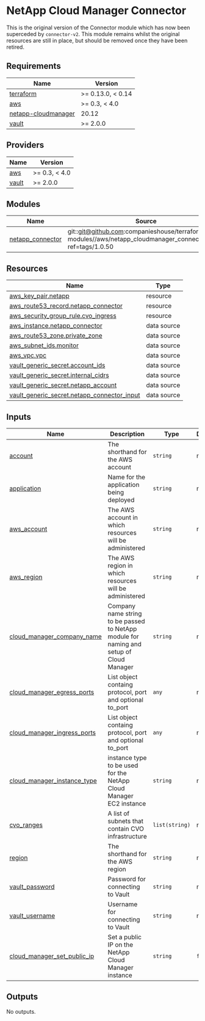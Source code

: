 # NetApp Cloud Manager Connector

This is the original version of the Connector module which has now been superceded
by `connector-v2`. This module remains whilst the original resources are still in
place, but should be removed once they have been retired. 

<!-- BEGINNING OF PRE-COMMIT-TERRAFORM DOCS HOOK -->
## Requirements

| Name | Version |
|------|---------|
| <a name="requirement_terraform"></a> [terraform](#requirement\_terraform) | >= 0.13.0, < 0.14 |
| <a name="requirement_aws"></a> [aws](#requirement\_aws) | >= 0.3, < 4.0 |
| <a name="requirement_netapp-cloudmanager"></a> [netapp-cloudmanager](#requirement\_netapp-cloudmanager) | 20.12 |
| <a name="requirement_vault"></a> [vault](#requirement\_vault) | >= 2.0.0 |

## Providers

| Name | Version |
|------|---------|
| <a name="provider_aws"></a> [aws](#provider\_aws) | >= 0.3, < 4.0 |
| <a name="provider_vault"></a> [vault](#provider\_vault) | >= 2.0.0 |

## Modules

| Name | Source | Version |
|------|--------|---------|
| <a name="module_netapp_connector"></a> [netapp\_connector](#module\_netapp\_connector) | git::git@github.com:companieshouse/terraform-modules//aws/netapp_cloudmanager_connector_aws?ref=tags/1.0.50 |  |

## Resources

| Name | Type |
|------|------|
| [aws_key_pair.netapp](https://registry.terraform.io/providers/hashicorp/aws/latest/docs/resources/key_pair) | resource |
| [aws_route53_record.netapp_connector](https://registry.terraform.io/providers/hashicorp/aws/latest/docs/resources/route53_record) | resource |
| [aws_security_group_rule.cvo_ingress](https://registry.terraform.io/providers/hashicorp/aws/latest/docs/resources/security_group_rule) | resource |
| [aws_instance.netapp_connector](https://registry.terraform.io/providers/hashicorp/aws/latest/docs/data-sources/instance) | data source |
| [aws_route53_zone.private_zone](https://registry.terraform.io/providers/hashicorp/aws/latest/docs/data-sources/route53_zone) | data source |
| [aws_subnet_ids.monitor](https://registry.terraform.io/providers/hashicorp/aws/latest/docs/data-sources/subnet_ids) | data source |
| [aws_vpc.vpc](https://registry.terraform.io/providers/hashicorp/aws/latest/docs/data-sources/vpc) | data source |
| [vault_generic_secret.account_ids](https://registry.terraform.io/providers/hashicorp/vault/latest/docs/data-sources/generic_secret) | data source |
| [vault_generic_secret.internal_cidrs](https://registry.terraform.io/providers/hashicorp/vault/latest/docs/data-sources/generic_secret) | data source |
| [vault_generic_secret.netapp_account](https://registry.terraform.io/providers/hashicorp/vault/latest/docs/data-sources/generic_secret) | data source |
| [vault_generic_secret.netapp_connector_input](https://registry.terraform.io/providers/hashicorp/vault/latest/docs/data-sources/generic_secret) | data source |

## Inputs

| Name | Description | Type | Default | Required |
|------|-------------|------|---------|:--------:|
| <a name="input_account"></a> [account](#input\_account) | The shorthand for the AWS account | `string` | n/a | yes |
| <a name="input_application"></a> [application](#input\_application) | Name for the application being deployed | `string` | n/a | yes |
| <a name="input_aws_account"></a> [aws\_account](#input\_aws\_account) | The AWS account in which resources will be administered | `string` | n/a | yes |
| <a name="input_aws_region"></a> [aws\_region](#input\_aws\_region) | The AWS region in which resources will be administered | `string` | n/a | yes |
| <a name="input_cloud_manager_company_name"></a> [cloud\_manager\_company\_name](#input\_cloud\_manager\_company\_name) | Company name string to be passed to NetApp module for naming and setup of Cloud Manager | `string` | n/a | yes |
| <a name="input_cloud_manager_egress_ports"></a> [cloud\_manager\_egress\_ports](#input\_cloud\_manager\_egress\_ports) | List object containg protocol, port and optional to\_port | `any` | n/a | yes |
| <a name="input_cloud_manager_ingress_ports"></a> [cloud\_manager\_ingress\_ports](#input\_cloud\_manager\_ingress\_ports) | List object containg protocol, port and optional to\_port | `any` | n/a | yes |
| <a name="input_cloud_manager_instance_type"></a> [cloud\_manager\_instance\_type](#input\_cloud\_manager\_instance\_type) | instance type to be used for the NetApp Cloud Manager EC2 instance | `string` | n/a | yes |
| <a name="input_cvo_ranges"></a> [cvo\_ranges](#input\_cvo\_ranges) | A list of subnets that contain CVO infrastructure | `list(string)` | n/a | yes |
| <a name="input_region"></a> [region](#input\_region) | The shorthand for the AWS region | `string` | n/a | yes |
| <a name="input_vault_password"></a> [vault\_password](#input\_vault\_password) | Password for connecting to Vault | `string` | n/a | yes |
| <a name="input_vault_username"></a> [vault\_username](#input\_vault\_username) | Username for connecting to Vault | `string` | n/a | yes |
| <a name="input_cloud_manager_set_public_ip"></a> [cloud\_manager\_set\_public\_ip](#input\_cloud\_manager\_set\_public\_ip) | Set a public IP on the NetApp Cloud Manager instance | `string` | `false` | no |

## Outputs

No outputs.
<!-- END OF PRE-COMMIT-TERRAFORM DOCS HOOK -->
